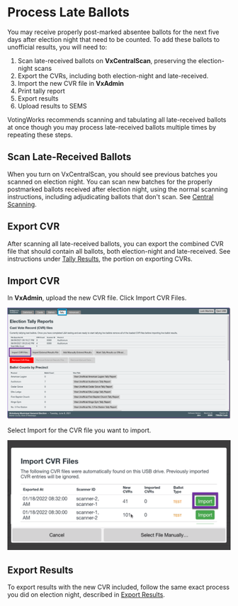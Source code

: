 # Process Late Ballots

You may receive properly post-marked absentee ballots for the next five days after election night that need to be counted. To add these ballots to unofficial results, you will need to:

1. Scan late-received ballots on **VxCentralScan**, preserving the election-night scans
2. Export the CVRs, including both election-night and late-received.
3. Import the new CVR file in **VxAdmin**
4. Print tally report
5. Export results
6. Upload results to SEMS

VotingWorks recommends scanning and tabulating all late-received ballots at once though you may process late-received ballots multiple times by repeating these steps.

## Scan Late-Received Ballots

When you turn on VxCentralScan, you should see previous batches you scanned on election night. You can scan new batches for the properly postmarked ballots received after election night, using the normal scanning instructions, including adjudicating ballots that don't scan. See [Central Scanning](../election-ops/scanning-ballots.md).

## Export CVR

After scanning all late-received ballots, you can export the combined CVR file that should contain all ballots, both election-night and late-received. See instructions under [Tally Results](../election-ops/tabulating-results.md), the portion on exporting CVRs.

## Import CVR

In **VxAdmin**, upload the new CVR file. Click Import CVR Files.

![](<../.gitbook/assets/image (123).png>)

Select Import for the CVR file you want to import.

![](<../.gitbook/assets/image (85) (1).png>)

## Export Results

To export results with the new CVR included, follow the same exact process you did on election night, described in [Export Results](../election-ops/export-results.md).
